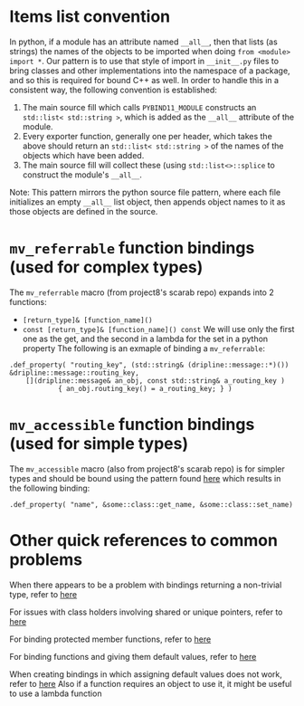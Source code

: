 # Items list convention
In python, if a module has an attribute named `__all__`, then that lists (as strings) the names of the objects to be imported when doing `from <module> import *`.
Our pattern is to use that style of import in `__init__.py` files to bring classes and other implementations into the namespace of a package, and so this is required for bound C++ as well.
In order to handle this in a consistent way, the following convention is established:
1. The main source fill which calls `PYBIND11_MODULE` constructs an `std::list< std::string >`, which is added as the `__all__` attribute of the module.
2. Every exporter function, generally one per header, which takes the above should return an `std::list< std::string >` of the names of the objects which have been added.
3. The main source fill will collect these (using `std::list<>::splice` to construct the module's `__all__`.

Note: This pattern mirrors the python source file pattern, where each file initializes an empty `__all__` list object, then appends object names to it as those objects are defined in the source.


# `mv_referrable` function bindings (used for complex types)
The `mv_referrable` macro (from project8's scarab repo) expands into 2 functions:
- `[return_type]& [function_name]()`
- `const [return_type]& [function_name]() const`
We will use only the first one as the get, and the second in a lambda for the set in a python property
The following is an exmaple of binding a `mv_referrable`:

```
.def_property( "routing_key", (std::string& (dripline::message::*)()) &dripline::message::routing_key,
    [](dripline::message& an_obj, const std::string& a_routing_key )
            { an_obj.routing_key() = a_routing_key; } )
```

# `mv_accessible` function bindings (used for simple types)
The `mv_accessible` macro (also from project8's scarab repo) is for simpler types and should be bound using the pattern found [here](https://pybind11.readthedocs.io/en/master/classes.html#instance-and-static-fields)
which results in the following binding:

```
.def_property( "name", &some::class::get_name, &some::class::set_name)
```

# Other quick references to common problems

When there appears to be a problem with bindings returning a non-trivial type, refer to [here](https://pybind11.readthedocs.io/en/stable/advanced/functions.html?highlight=policy#return-value-policies)

For issues with class holders involving shared or unique pointers, refer to [here](https://pybind11.readthedocs.io/en/stable/advanced/smart_ptrs.html?highlight=shared#smart-pointers)

For binding protected member functions, refer to [here](https://pybind11.readthedocs.io/en/stable/advanced/classes.html#binding-protected-member-functions)

For binding functions and giving them default values, refer to [here](https://pybind11.readthedocs.io/en/stable/advanced/functions.html#default-arguments-revisited)

When creating bindings in which assigning default values does not work, refer to [here](https://pybind11.readthedocs.io/en/stable/classes.html#binding-lambda-functions)
Also if a function requires an object to use it, it might be useful to use a lambda function

